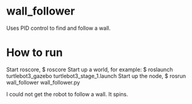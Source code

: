 # wall_follower

Uses PID control to find and follow a wall.

# How to run
Start roscore, $ roscore
Start up a world, for example: $ roslaunch turtlebot3_gazebo turtlebot3_stage_1.launch
Start up the node, $ rosrun wall_follower wall_follower.py

I could not get the robot to follow a wall. It spins.
